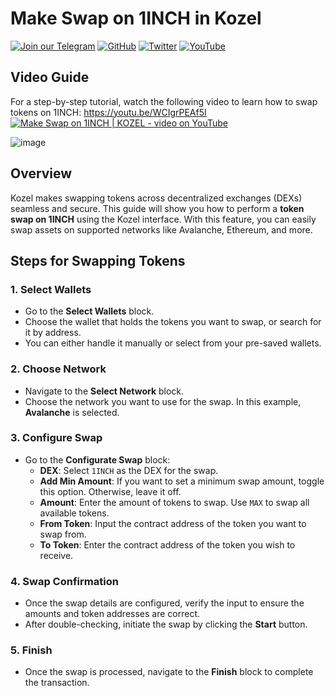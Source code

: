 
# Make Swap on 1INCH in Kozel

[![Join our Telegram](https://img.shields.io/badge/Telegram-2CA5E0?style=for-the-badge&logo=telegram&logoColor=white)](https://t.me/hidden_coding)
[![GitHub](https://img.shields.io/badge/GitHub-181717?style=for-the-badge&logo=github&logoColor=white)](https://github.com/aero25x)
[![Twitter](https://img.shields.io/badge/Twitter-1DA1F2?style=for-the-badge&logo=x&logoColor=white)](https://x.com/aero25x)
[![YouTube](https://img.shields.io/badge/YouTube-FF0000?style=for-the-badge&logo=youtube&logoColor=white)](https://www.youtube.com/@flaming_chameleon)


## Video Guide
For a step-by-step tutorial, watch the following video to learn how to swap tokens on 1INCH: https://youtu.be/WCIgrPEAf5I
[![Make Swap on 1INCH | KOZEL - video on YouTube](https://img.youtube.com/vi/WCIgrPEAf5I/maxresdefault.jpg)](https://youtu.be/WCIgrPEAf5I)

![image](https://github.com/user-attachments/assets/49f5c4d7-1d04-4971-beba-740481538583)



## Overview
Kozel makes swapping tokens across decentralized exchanges (DEXs) seamless and secure. This guide will show you how to perform a **token swap on 1INCH** using the Kozel interface. With this feature, you can easily swap assets on supported networks like Avalanche, Ethereum, and more.

## Steps for Swapping Tokens

### 1. Select Wallets
- Go to the **Select Wallets** block.
- Choose the wallet that holds the tokens you want to swap, or search for it by address.
- You can either handle it manually or select from your pre-saved wallets.

### 2. Choose Network
- Navigate to the **Select Network** block.
- Choose the network you want to use for the swap. In this example, **Avalanche** is selected.

### 3. Configure Swap
- Go to the **Configurate Swap** block:
  - **DEX**: Select `1INCH` as the DEX for the swap.
  - **Add Min Amount**: If you want to set a minimum swap amount, toggle this option. Otherwise, leave it off.
  - **Amount**: Enter the amount of tokens to swap. Use `MAX` to swap all available tokens.
  - **From Token**: Input the contract address of the token you want to swap from.
  - **To Token**: Enter the contract address of the token you wish to receive.

### 4. Swap Confirmation
- Once the swap details are configured, verify the input to ensure the amounts and token addresses are correct.
- After double-checking, initiate the swap by clicking the **Start** button.

### 5. Finish
- Once the swap is processed, navigate to the **Finish** block to complete the transaction.
